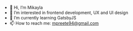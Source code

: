 - 👋 Hi, I’m Mikayla
- 👀 I’m interested in frontend development, UX and UI design
- 🌱 I’m currently learning GatsbyJS
- 📫 How to reach me: mpreete94@gmail.com

<!---
mhillsp/mhillsp is a ✨ special ✨ repository because its `README.md` (this file) appears on your GitHub profile.
You can click the Preview link to take a look at your changes.
--->
